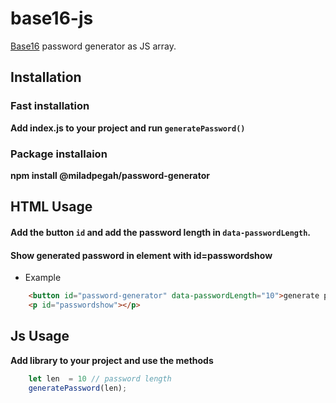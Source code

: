 # base16-js

[Base16](https://github.com/Miladpegah/password-generator) password generator as JS array.


## Installation

### Fast installation
**Add index.js to your project and run `generatePassword()`**

### Package installaion

**npm install @miladpegah/password-generator**

## HTML Usage

#### Add the button `id` and add the password length in `data-passwordLength`.
#### Show generated password in element with **id=passwordshow**

- Example

```html
	<button id="password-generator" data-passwordLength="10">generate password</button>
	<p id="passwordshow"></p>
```


## Js Usage

**Add library to your project and use the methods**


```js
	let len  = 10 // password length
	generatePassword(len);
```